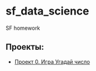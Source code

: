 # sf_data_science
SF homework
## Проекты:
* [Проект 0. Игра Угадай число](https://github.com/EvgeniyHutoryanskiy/sf_data_science/tree/main/project_0)
